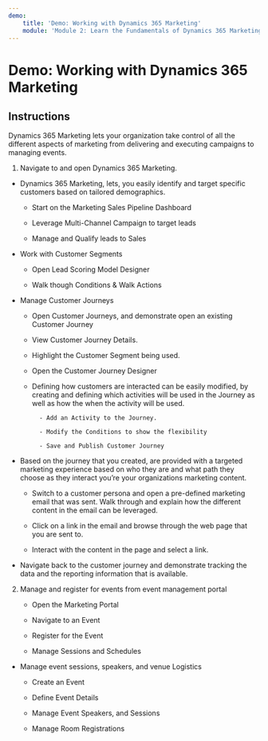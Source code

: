 ```yaml
---
demo:
    title: 'Demo: Working with Dynamics 365 Marketing'
    module: 'Module 2: Learn the Fundamentals of Dynamics 365 Marketing'
---
```


# Demo: Working with Dynamics 365 Marketing

## Instructions

Dynamics 365 Marketing lets your organization take control of all the different aspects of marketing from delivering and executing campaigns to managing events. 

1. Navigate to and open Dynamics 365 Marketing.

- Dynamics 365 Marketing, lets, you easily identify and target specific customers based on tailored demographics. 

	- Start on the Marketing Sales Pipeline Dashboard

	- Leverage Multi-Channel Campaign to target leads

	- Manage and Qualify leads to Sales

- Work with Customer Segments

	- Open Lead Scoring Model Designer

	- Walk though Conditions & Walk Actions

- Manage Customer Journeys 

	- Open Customer Journeys, and demonstrate open an existing Customer Journey 

	- View Customer Journey Details.

	- Highlight the Customer Segment being used. 

	- Open the Customer Journey Designer

	- Defining how customers are interacted can be easily modified, by creating and defining which activities will be used in the Journey as well as how the when the activity will be used. 

     		- Add an Activity to the Journey.

     		- Modify the Conditions to show the flexibility

     		- Save and Publish Customer Journey

- Based on the journey that you created, are provided with a targeted marketing experience based on who they are and what path they choose as they interact you’re your organizations marketing content. 

	- Switch to a customer persona and open a pre-defined marketing email that was sent. Walk through and explain how the different content in the email can be leveraged. 

	- Click on a link in the email and browse through the web page that you are sent to. 

	- Interact with the content in the page and select a link. 

- Navigate back to the customer journey and demonstrate tracking the data and the reporting information that is available. 

2. Manage and register for events from event management portal

	- Open the Marketing Portal

	- Navigate to an Event

	- Register for the Event

	- Manage Sessions and Schedules

- Manage event sessions, speakers, and venue Logistics

	- Create an Event

	- Define Event Details

	- Manage Event Speakers, and Sessions

	- Manage Room Registrations


